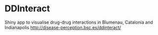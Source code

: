 # DDInteract
Shiny app to visualise drug-drug interactions in Blumenau, Catalonia and Indianapolis
http://disease-perception.bsc.es/ddinteract/
